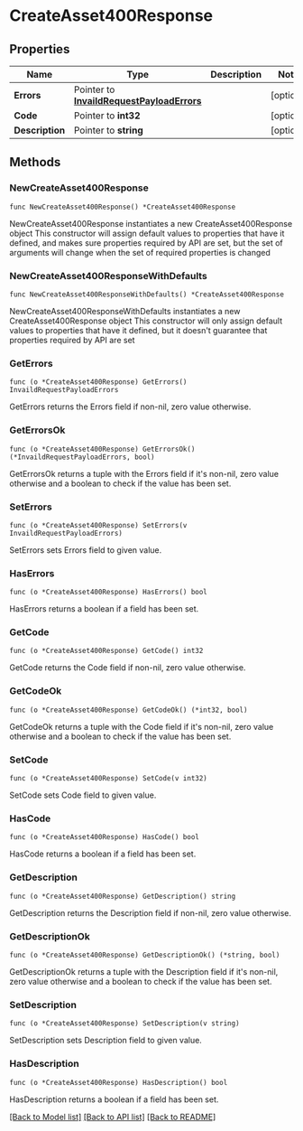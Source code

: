 # CreateAsset400Response

## Properties

Name | Type | Description | Notes
------------ | ------------- | ------------- | -------------
**Errors** | Pointer to [**InvaildRequestPayloadErrors**](InvaildRequestPayloadErrors.md) |  | [optional] 
**Code** | Pointer to **int32** |  | [optional] 
**Description** | Pointer to **string** |  | [optional] 

## Methods

### NewCreateAsset400Response

`func NewCreateAsset400Response() *CreateAsset400Response`

NewCreateAsset400Response instantiates a new CreateAsset400Response object
This constructor will assign default values to properties that have it defined,
and makes sure properties required by API are set, but the set of arguments
will change when the set of required properties is changed

### NewCreateAsset400ResponseWithDefaults

`func NewCreateAsset400ResponseWithDefaults() *CreateAsset400Response`

NewCreateAsset400ResponseWithDefaults instantiates a new CreateAsset400Response object
This constructor will only assign default values to properties that have it defined,
but it doesn't guarantee that properties required by API are set

### GetErrors

`func (o *CreateAsset400Response) GetErrors() InvaildRequestPayloadErrors`

GetErrors returns the Errors field if non-nil, zero value otherwise.

### GetErrorsOk

`func (o *CreateAsset400Response) GetErrorsOk() (*InvaildRequestPayloadErrors, bool)`

GetErrorsOk returns a tuple with the Errors field if it's non-nil, zero value otherwise
and a boolean to check if the value has been set.

### SetErrors

`func (o *CreateAsset400Response) SetErrors(v InvaildRequestPayloadErrors)`

SetErrors sets Errors field to given value.

### HasErrors

`func (o *CreateAsset400Response) HasErrors() bool`

HasErrors returns a boolean if a field has been set.

### GetCode

`func (o *CreateAsset400Response) GetCode() int32`

GetCode returns the Code field if non-nil, zero value otherwise.

### GetCodeOk

`func (o *CreateAsset400Response) GetCodeOk() (*int32, bool)`

GetCodeOk returns a tuple with the Code field if it's non-nil, zero value otherwise
and a boolean to check if the value has been set.

### SetCode

`func (o *CreateAsset400Response) SetCode(v int32)`

SetCode sets Code field to given value.

### HasCode

`func (o *CreateAsset400Response) HasCode() bool`

HasCode returns a boolean if a field has been set.

### GetDescription

`func (o *CreateAsset400Response) GetDescription() string`

GetDescription returns the Description field if non-nil, zero value otherwise.

### GetDescriptionOk

`func (o *CreateAsset400Response) GetDescriptionOk() (*string, bool)`

GetDescriptionOk returns a tuple with the Description field if it's non-nil, zero value otherwise
and a boolean to check if the value has been set.

### SetDescription

`func (o *CreateAsset400Response) SetDescription(v string)`

SetDescription sets Description field to given value.

### HasDescription

`func (o *CreateAsset400Response) HasDescription() bool`

HasDescription returns a boolean if a field has been set.


[[Back to Model list]](../README.md#documentation-for-models) [[Back to API list]](../README.md#documentation-for-api-endpoints) [[Back to README]](../README.md)


